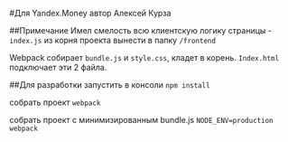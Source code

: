 #Для Yandex.Money 
автор Алексей Курза

##Примечание
Имел смелость всю клиентскую логику страницы - `index.js` из корня проекта вынести в папку `/frontend`

Webpack собирает `bundle.js` и `style.css`, кладет в корень.
`Index.html` подключает эти 2 файла.

##Для разработки
запустить в консоли `npm install`

собрать проект `webpack`

собрать проект с минимизированным bundle.js `NODE_ENV=production webpack`